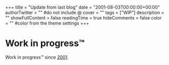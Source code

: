 +++
title = "Update from last blog"
date = "2001-08-03T00:00:00+00:00"
authorTwitter = "" #do not include @
cover = ""
tags = ["WIP"]
description = ""
showFullContent = false
readingTime = true
hideComments = false
color = "" #color from the theme settings
+++

# Work in progress™

Work in progress™ since [2001](https://web.archive.org/web/20011203211125/http://progcity.free.fr/).